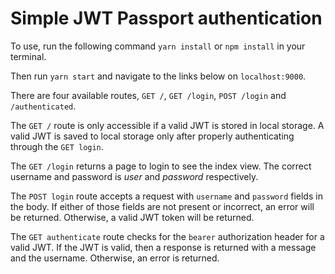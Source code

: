 # Simple JWT Passport authentication

To use, run the following command `yarn install` or `npm install` in your terminal.

Then run `yarn start` and navigate to the links below on `localhost:9000`.

There are four available routes, `GET /`, `GET /login`, `POST /login` and `/authenticated`.

The `GET /` route is only accessible if a valid JWT is stored in local storage. A valid JWT is saved to local storage only after properly authenticating through the `GET login`.

The `GET /login` returns a page to login to see the index view.
The correct username and password is _user_ and _password_ respectively.

The `POST login` route accepts a request with `username` and `password` fields in the body. If either of those fields are not present or incorrect, an error will be returned. Otherwise, a valid JWT token will be returned.

The `GET authenticate` route checks for the `bearer` authorization header for a valid JWT. If the JWT is valid, then a response is returned with a message and the username. Otherwise, an error is returned.
